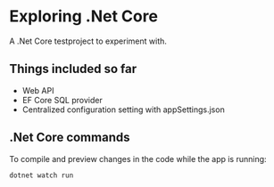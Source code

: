 # Exploring .Net Core 

A .Net Core testproject to experiment with.

## Things included so far

- Web API
- EF Core SQL provider
- Centralized configuration setting with appSettings.json


## .Net Core commands

To compile and preview changes in the code while the app is running:

```sh
dotnet watch run
```
